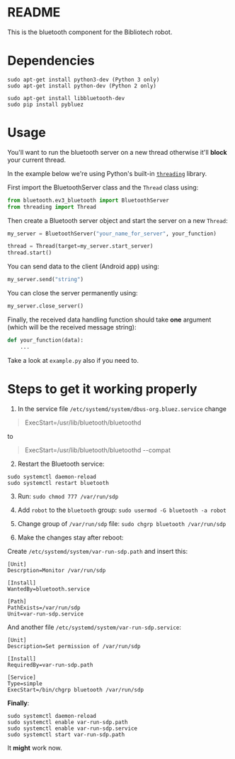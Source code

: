 # README
This is the bluetooth component for the Bibliotech robot.

# Dependencies
```
sudo apt-get install python3-dev (Python 3 only)
sudo apt-get install python-dev (Python 2 only)

sudo apt-get install libbluetooth-dev
sudo pip install pybluez
```
# Usage
You'll want to run the bluetooth server on a new thread otherwise it'll **block** your current thread.

In the example below we're using Python's built-in [`threading`](https://docs.python.org/3/library/threading.html) library.

First import the BluetoothServer class and the `Thread` class using:
```py
from bluetooth.ev3_bluetooth import BluetoothServer
from threading import Thread
```

Then create a Bluetooth server object and start the server on a new `Thread`:
```py
my_server = BluetoothServer("your_name_for_server", your_function)

thread = Thread(target=my_server.start_server)
thread.start()
```

You can send data to the client (Android app) using:
```py
my_server.send("string")
```

You can close the server permanently using:
```py
my_server.close_server()
```

Finally, the received data handling function should take **one** argument (which will be the received message string):
```py
def your_function(data):
	...
```

Take a look at `example.py` also if you need to.

# Steps to get it working properly
1. In the service file `/etc/systemd/system/dbus-org.bluez.service` change
> ExecStart=/usr/lib/bluetooth/bluetoothd

to
>ExecStart=/usr/lib/bluetooth/bluetoothd --compat

2. Restart the Bluetooth service:
```
sudo systemctl daemon-reload
sudo systemctl restart bluetooth
```
3. Run:
`sudo chmod 777 /var/run/sdp`

4. Add `robot` to the `bluetooth` group:
`sudo usermod -G bluetooth -a robot`

5. Change group of `/var/run/sdp` file:
`sudo chgrp bluetooth /var/run/sdp`

6. Make the changes stay after reboot:

  Create `/etc/systemd/system/var-run-sdp.path` and insert this:

```
[Unit]
Descrption=Monitor /var/run/sdp

[Install]
WantedBy=bluetooth.service

[Path]
PathExists=/var/run/sdp
Unit=var-run-sdp.service
```

And another file `/etc/systemd/system/var-run-sdp.service`:

```
[Unit]
Description=Set permission of /var/run/sdp

[Install]
RequiredBy=var-run-sdp.path

[Service]
Type=simple
ExecStart=/bin/chgrp bluetooth /var/run/sdp
```
**Finally**:
```
sudo systemctl daemon-reload
sudo systemctl enable var-run-sdp.path
sudo systemctl enable var-run-sdp.service
sudo systemctl start var-run-sdp.path
```

It **might** work now.